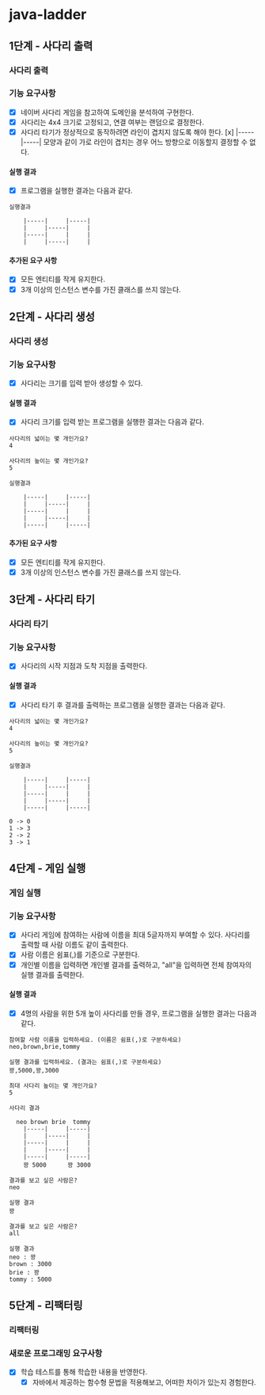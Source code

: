 # java-ladder
## 1단계 - 사다리 출력
### 사다리 출력
### 기능 요구사항
- [x] 네이버 사다리 게임을 참고하여 도메인을 분석하여 구현한다.
- [x] 사다리는 4x4 크기로 고정되고, 연결 여부는 랜덤으로 결정한다.
- [x] 사다리 타기가 정상적으로 동작하려면 라인이 겹치지 않도록 해야 한다.
    [x] |-----|-----| 모양과 같이 가로 라인이 겹치는 경우 어느 방향으로 이동할지 결정할 수 없다.

#### 실행 결과
- [x] 프로그램을 실행한 결과는 다음과 같다.
```
실행결과

    |-----|     |-----|
    |     |-----|     |
    |-----|     |     |
    |     |-----|     |
```

#### 추가된 요구 사항
- [x] 모든 엔티티를 작게 유지한다.
- [X] 3개 이상의 인스턴스 변수를 가진 클래스를 쓰지 않는다.

## 2단계 - 사다리 생성
### 사다리 생성
### 기능 요구사항
- [x] 사다리는 크기를 입력 받아 생성할 수 있다.
#### 실행 결과
- [x] 사다리 크기를 입력 받는 프로그램을 실행한 결과는 다음과 같다.
``` 
사다리의 넓이는 몇 개인가요?
4

사다리의 높이는 몇 개인가요?
5

실행결과

    |-----|     |-----|
    |     |-----|     |
    |-----|     |     |
    |     |-----|     |
    |-----|     |-----|

```
#### 추가된 요구 사항
- [x] 모든 엔티티를 작게 유지한다.
- [x] 3개 이상의 인스턴스 변수를 가진 클래스를 쓰지 않는다.

## 3단계 - 사다리 타기
### 사다리 타기
### 기능 요구사항
- [x] 사다리의 시작 지점과 도착 지점을 출력한다.
#### 실행 결과
- [x] 사다리 타기 후 결과를 출력하는 프로그램을 실행한 결과는 다음과 같다.

```
사다리의 넓이는 몇 개인가요?
4

사다리의 높이는 몇 개인가요?
5

실행결과

    |-----|     |-----|
    |     |-----|     |
    |-----|     |     |
    |     |-----|     |
    |-----|     |-----|
    
0 -> 0
1 -> 3
2 -> 2
3 -> 1
```
## 4단계 - 게임 실행
### 게임 실행
### 기능 요구사항
- [x] 사다리 게임에 참여하는 사람에 이름을 최대 5글자까지 부여할 수 있다. 사다리를 출력할 때 사람 이름도 같이 출력한다.
- [x] 사람 이름은 쉼표(,)를 기준으로 구분한다.
- [x] 개인별 이름을 입력하면 개인별 결과를 출력하고, "all"을 입력하면 전체 참여자의 실행 결과를 출력한다.
#### 실행 결과
- [x] 4명의 사람을 위한 5개 높이 사다리를 만들 경우, 프로그램을 실행한 결과는 다음과 같다.
```
참여할 사람 이름을 입력하세요. (이름은 쉼표(,)로 구분하세요)
neo,brown,brie,tommy

실행 결과를 입력하세요. (결과는 쉼표(,)로 구분하세요)
꽝,5000,꽝,3000

최대 사다리 높이는 몇 개인가요?
5

사다리 결과

  neo brown brie  tommy
    |-----|     |-----|
    |     |-----|     |
    |-----|     |     |
    |     |-----|     |
    |-----|     |-----|
    꽝 5000      꽝 3000

결과를 보고 싶은 사람은?
neo

실행 결과
꽝

결과를 보고 싶은 사람은?
all

실행 결과
neo : 꽝
brown : 3000
brie : 꽝
tommy : 5000
```
## 5단계 - 리팩터링
### 리팩터링
### 새로운 프로그래밍 요구사항
- [x] 학습 테스트를 통해 학습한 내용을 반영한다.
  - [x] 자바에서 제공하는 함수형 문법을 적용해보고, 어떠한 차이가 있는지 경험한다.
